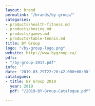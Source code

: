 ```yaml
---
layout: brand
permalink: "/brands/by-group/"
categories:
- products/health-fitness.md
- products/boxing.md
- products/games.md
- products/table-tennis.md
title: BY Group
logo: "/by-group-logo.png"
website: http://www.bygroup.ca/
pdfs:
- "/by-group-2017.pdf"
info: ''
date: '2019-03-29T22:20:42.000+00:00'
catalogues:
- title: BY Group 2019
  year: 2019
  pdf: "/2019-BY-Group-Catalogue.pdf"

---
```


